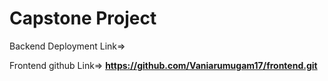 # Capstone Project

Backend Deployment Link=> 

Frontend github Link=> **https://github.com/Vaniarumugam17/frontend.git** 
